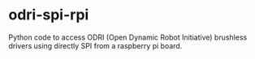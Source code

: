 # odri-spi-rpi
Python code to access ODRI (Open Dynamic Robot Initiative) brushless drivers using directly SPI from a raspberry pi board.
